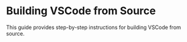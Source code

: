 # Building VSCode from Source

This guide provides step-by-step instructions for building VSCode from source.